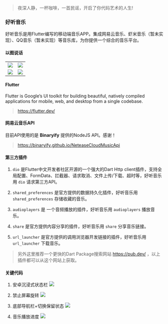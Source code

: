 > 夜深人静，一杯咖啡，一首民谣，开启了你代码艺术的人生!

### 好听音乐
好听音乐是用Flutter编写的移动端音乐APP。集成网易云音乐、虾米音乐（暂未实现）、QQ音乐（暂未实现）等音乐库，为你提供一个综合的音乐平台。

#### 以图说话
|     |   |
|  ----  | ----  |
| ![](https://github.com/mmtou/haoting_music/demo/首页.png)  | ![](https://github.com/mmtou/haoting_music/demo/主题.png) |
| ![](https://github.com/mmtou/haoting_music/demo/分享.png)  | ![](https://github.com/mmtou/haoting_music/demo/播放.png) |

#### Flutter  
Flutter is Google’s UI toolkit for building beautiful, natively compiled applications for mobile, web, and desktop from a single codebase.
> https://flutter.dev/

#### 网易云音乐API  
目前API使用的是 **Binaryify** 提供的NodeJS API。感谢！
> https://binaryify.github.io/NeteaseCloudMusicApi

#### 第三方插件
  1. `dio` 是Flutter中文开发者社区开源的一个强大的Dart Http client插件，支持全局配置、FormData、拦截器、请求取消、文件上传/下载、超时等，好听音乐用 `dio` 请求第三方API。
  
  2. `shared_preferences` 是官方提供的数据持久化插件，好听音乐用 `shared_preferences` 存储收藏的音乐。
  
  3. `audioplayers` 是 一个音频播放的插件，好听音乐用 `audioplayers` 播放音乐。
  
  4. `share` 是官方提供内容分享的插件，好听音乐用 `share` 分享音乐链接。
  
  5. `url_launcher` 是官方提供的调用浏览器开发链接的插件，好听音乐用 `url_launcher` 下载音乐。

  > 另外这里推荐一个更快的Dart Package搜索网站 https://pub.dev/ ，以上插件都可以从这个网站上获取。

#### 关键代码
  1. 安卓沉浸式状态栏
  ![](https://github.com/mmtou/haoting_music/demo/c1.png)

  2. 禁止屏幕旋转
  ![](https://github.com/mmtou/haoting_music/demo/c2.png)

  3. 底部导航栏+切换保留状态
  ![](https://github.com/mmtou/haoting_music/demo/c3.png)

  4. 音乐播放进度
  ![](https://github.com/mmtou/haoting_music/demo/c4.png)
